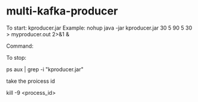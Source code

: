 # multi-kafka-producer


To start:
  kproducer.jar  <userReqTimeSec> <MaxUserReqCount> <driverTimeSec> <MaxDriverAvailCount>  <weatherTimeSec> <tripDataTimeSec>
Example:
  nohup java -jar kproducer.jar 30 5 90 5 30 > myproducer.out 2>&1 &

Command:

To stop:

ps aux | grep -i "kproducer.jar"

take the proicess id

kill -9 <process_id>
